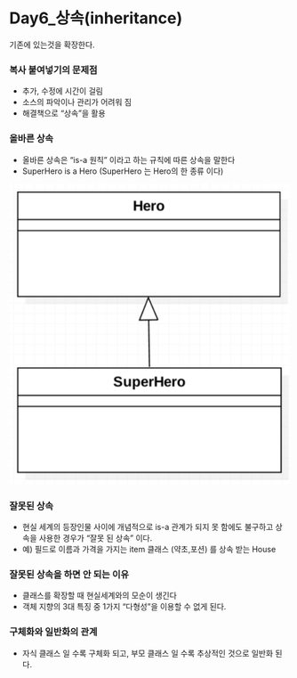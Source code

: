 # Day6_상속(inheritance)

기존에 있는것을 확장한다.

### 복사 붙여넣기의 문제점

- 추가, 수정에 시간이 걸림
- 소스의 파악이나 관리가 어려워 짐
- 해결책으로 “상속”을 활용

### 올바른 상속

- 올바른 상속은 “is-a 원칙” 이라고 하는 규칙에 따른 상속을 말한다
- SuperHero is a Hero
(SuperHero 는 Hero의 한 종류 이다)

![상속 다이어그램 ](image/inheritance.png)

### 잘못된 상속

- 현실 세계의 등장인물 사이에 개념적으로 is-a 관계가 되지 못 함에도 불구하고
상속을 사용한 경우가 “잘못 된 상속” 이다.
- 예) 필드로 이름과 가격을 가지는 item 클래스 (약초,포션) 를 상속 받는 House

### 잘못된 상속을 하면 안 되는 이유

- 클래스를 확장할 때 현실세계와의 모순이 생긴다
- 객체 지향의 3대 특징 중 1가지 “다형성”을 이용할 수 없게 된다.

### 구체화와 일반화의 관계

- 자식 클래스 일 수록 구체화 되고, 부모 클래스 일 수록 추상적인 것으로 일반화 된다.